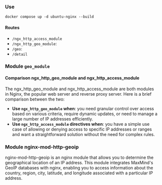 ### Use
```
docker compose up -d ubuntu-nginx --build
```
#### Routes
- `/ngx_http_access_module`
- `/ngx_http_geo_module`:
- `/geo`:
- `/detail`

### Module `geo_module`
#### Comparison  ngx_http_geo_module and ngx_http_access_module 
The ngx_http_geo_module and ngx_http_access_module are both modules in Nginx, the popular web server and reverse proxy server. Here is a brief comparison between the two:

- **Use `ngx_http_geo_module` when**: you need granular control over access based on various criteria, require dynamic updates, or need to manage a large number of IP addresses efficiently.
- **Use `ngx_http_access_module` directives when**: you have a simple use case of allowing or denying access to specific IP addresses or ranges and want a straightforward solution without the need for complex rules.

### Module nginx-mod-http-geoip
nginx-mod-http-geoip is an nginx module that allows you to determine the geographical location of an IP address. This module integrates MaxMind's GeoIP databases with nginx, enabling you to access information about the country, region, city, latitude, and longitude associated with a particular IP address.